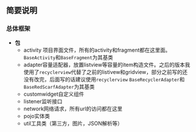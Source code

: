 简要说明
---
 ### 总体框架  
 - **包**
   - activity 项目界面文件，所有的activity和fragment都在这里面。
   `BaseActivity`和`BaseFragment`为其基类
   - adapter容量适配器，放置listview等容量的item构造文件。之后的版本我使用了`recyclerview`代替了之前的listivew和gridview，部分之前写的还没有改完，后面写的话建议使用`recyclerview`
   `BaseRecyclerAdapter`和`BaseRedScarfAdapter`为其基类
   - customwidget自定义组件
   - listener监听接口
   - network网络请求，所有url的访问都在这里
   - pojo实体类
   - util工具类（第三方，图片，JSON解析等）

